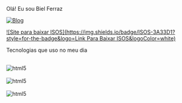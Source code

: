 Olá! Eu sou Biel Ferraz

[![Blog](https://img.shields.io/badge/Instagram-E4405F?style=for-the-badge&logo=instagram&logoColor=white)](https://www.instagram.com/__b.i.e.l__10/)

[![Site para baixar ISOS](https://img.shields.io/badge/ISOS-3A33D1?style=for-the-badge&logo=Link Para Baixar ISOS&logoColor=white)](https://isosparatecnicos.blogspot.com/)

Tecnologias que uso no meu dia

<div  style="display: inline_block"><br/>

<img align="center" alt="html5" src="https://img.shields.io/badge/HTML-239120?style=for-the-badge&logo=html5&logoColor=white" />
 </div>

 <div  style="display: inline_block"><br/>

<img align="center" alt="html5" src="https://img.shields.io/badge/CSS-239120?&style=for-the-badge&logo=css3&logoColor=white" />
 </div>

  <div  style="display: inline_block"><br/>

<img align="center" alt="html5" src="https://img.shields.io/badge/C%23-239120?style=for-the-badge&logo=c-sharp&logoColor=white" />
 </div>
 

 


